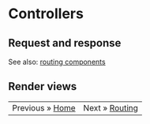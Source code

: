 Controllers
======

Request and response
------


See also: [routing components](./ROUTING.md)

Render views
------

|                                         |                                      |
| --------------------------------------- |:------------------------------------:|
| Previous &raquo; [Home](./../README.md) | Next &raquo; [Routing](./ROUTING.md) |

